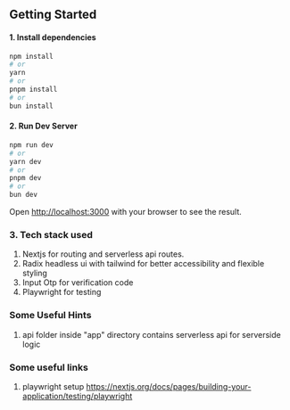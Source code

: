 ## Getting Started

#### 1. Install dependencies

```bash
npm install
# or
yarn
# or
pnpm install
# or
bun install
```

#### 2. Run Dev Server

```bash
npm run dev
# or
yarn dev
# or
pnpm dev
# or
bun dev
```

Open [http://localhost:3000](http://localhost:3000) with your browser to see the result.

### 3. Tech stack used

1. Nextjs for routing and serverless api routes.
2. Radix headless ui with tailwind for better accessibility and flexible styling
3. Input Otp for verification code
4. Playwright for testing

### Some Useful Hints

1. api folder inside "app" directory contains serverless api for serverside logic

### Some useful links

1. playwright setup https://nextjs.org/docs/pages/building-your-application/testing/playwright

